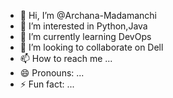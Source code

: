 - 👋 Hi, I’m @Archana-Madamanchi
- 👀 I’m interested in Python,Java
- 🌱 I’m currently learning DevOps
- 💞️ I’m looking to collaborate on Dell
- 📫 How to reach me ...
- 😄 Pronouns: ...
- ⚡ Fun fact: ...

<!---
Archana-Madamanchi/Archana-Madamanchi is a ✨ special ✨ repository because its `README.md` (this file) appears on your GitHub profile.
You can click the Preview link to take a look at your changes.
--->
